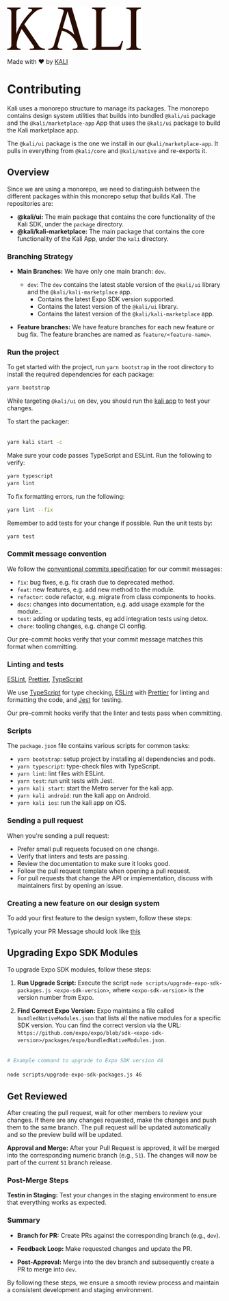 ![Kali](./images/logo.svg)

Made with ❤️ by [KALI](https://kali.day/)

# Contributing

Kali uses a monorepo structure to manage its packages. The monorepo contains design system utilities that builds into bundled `@kali/ui` package and the `@kali/marketplace-app` App that uses the `@kali/ui` package to build the Kali marketplace app.

The `@kali/ui` package is the one we install in our `@kali/marketplace-app`. It pulls in everything from `@kali/core` and `@kali/native` and re-exports it.

## Overview

Since we are using a monorepo, we need to distinguish between the different packages within this monorepo setup that builds Kali. The repositories are:

- **@kali/ui:** The main package that contains the core functionality of the Kali SDK, under the `package` directory.
- **@kali/kali-marketplace:** The main package that contains the core functionality of the Kali App, under the `kali` directory.

### Branching Strategy

- **Main Branches:** We have only one main branch: `dev`.

  - `dev`: The `dev` contains the latest stable version of the `@kali/ui` library and the `@kali/kali-marketplace` app.
    - Contains the latest Expo SDK version supported.
    - Contains the latest version of the `@kali/ui` library.
    - Contains the latest version of the `@kali/kali-marketplace` app.

- **Feature branches:** We have feature branches for each new feature or bug fix. The feature branches are named as `feature/<feature-name>`.

### Run the project

To get started with the project, run `yarn bootstrap` in the root directory to install the required dependencies for each package:

```sh
yarn bootstrap
```

While targeting `@kali/ui` on dev, you should run the [kali app](/kali/) to test your changes.

To start the packager:

```sh

yarn kali start -c

```

Make sure your code passes TypeScript and ESLint. Run the following to verify:

```sh
yarn typescript
yarn lint
```

To fix formatting errors, run the following:

```sh
yarn lint --fix
```

Remember to add tests for your change if possible. Run the unit tests by:

```sh
yarn test
```

### Commit message convention

We follow the [conventional commits specification](https://www.conventionalcommits.org/en) for our commit messages:

- `fix`: bug fixes, e.g. fix crash due to deprecated method.
- `feat`: new features, e.g. add new method to the module.
- `refactor`: code refactor, e.g. migrate from class components to hooks.
- `docs`: changes into documentation, e.g. add usage example for the module..
- `test`: adding or updating tests, eg add integration tests using detox.
- `chore`: tooling changes, e.g. change CI config.

Our pre-commit hooks verify that your commit message matches this format when committing.

### Linting and tests

[ESLint](https://eslint.org/), [Prettier](https://prettier.io/), [TypeScript](https://www.typescriptlang.org/)

We use [TypeScript](https://www.typescriptlang.org/) for type checking, [ESLint](https://eslint.org/) with [Prettier](https://prettier.io/) for linting and formatting the code, and [Jest](https://jestjs.io/) for testing.

Our pre-commit hooks verify that the linter and tests pass when committing.

### Scripts

The `package.json` file contains various scripts for common tasks:

- `yarn bootstrap`: setup project by installing all dependencies and pods.
- `yarn typescript`: type-check files with TypeScript.
- `yarn lint`: lint files with ESLint.
- `yarn test`: run unit tests with Jest.
- `yarn kali start`: start the Metro server for the kali app.
- `yarn kali android`: run the kali app on Android.
- `yarn kali ios`: run the kali app on iOS.

### Sending a pull request

When you're sending a pull request:

- Prefer small pull requests focused on one change.
- Verify that linters and tests are passing.
- Review the documentation to make sure it looks good.
- Follow the pull request template when opening a pull request.
- For pull requests that change the API or implementation, discuss with maintainers first by opening an issue.

### Creating a new feature on our design system

To add your first feature to the design system, follow these steps:

Typically your PR Message should look like [this](./docs/PR_TEMPLATE.md)

## Upgrading Expo SDK Modules

To upgrade Expo SDK modules, follow these steps:

1. **Run Upgrade Script:** Execute the script `node scripts/upgrade-expo-sdk-packages.js <expo-sdk-version>`, where `<expo-sdk-version>` is the version number from Expo.

2. **Find Correct Expo Version:** Expo maintains a file called `bundledNativeModules.json` that lists all the native modules for a specific SDK version. You can find the correct version via the URL: `https://github.com/expo/expo/blob/sdk-<expo-sdk-version>/packages/expo/bundledNativeModules.json`.

```sh

# Example command to upgrade to Expo SDK version 46

node scripts/upgrade-expo-sdk-packages.js 46

```

## Get Reviewed

After creating the pull request, wait for other members to review your changes. If there are any changes requested, make the changes and push them to the same branch. The pull request will be updated automatically and so the preview build will be updated.

**Approval and Merge:** After your Pull Request is approved, it will be merged into the corresponding numeric branch (e.g., `51`). The changes will now be part of the current `51` branch release.

### Post-Merge Steps

**Testin in Staging:** Test your changes in the staging environment to ensure that everything works as expected.

### Summary

- **Branch for PR:** Create PRs against the corresponding branch (e.g., `dev`).

- **Feedback Loop:** Make requested changes and update the PR.

- **Post-Approval:** Merge into the dev branch and subsequently create a PR to merge into `dev`.

By following these steps, we ensure a smooth review process and maintain a consistent development and staging environment.
